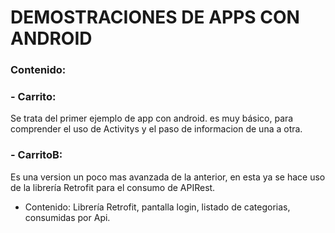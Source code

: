 # DEMOSTRACIONES DE APPS CON ANDROID

### Contenido:

### - Carrito: 
Se trata del primer ejemplo de app con android. es muy básico, para comprender el uso de Activitys y el paso de informacion de una a otra.
### - CarritoB: 
Es una version un poco mas avanzada de la anterior, en esta ya se hace uso de la librería Retrofit
para el consumo de APIRest.
  - Contenido: 
    Librería Retrofit, pantalla login, listado de categorias, consumidas por Api.
